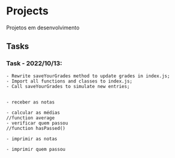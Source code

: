 # Projects
Projetos em desenvolvimento

## Tasks
### Task - 2022/10/13:
    - Rewrite saveYourGrades method to update grades in index.js;
    - Import all functions and classes to index.js;
    - Call saveYourGrades to simulate new entries;
    
    
    - receber as notas
    
    - calcular as médias
    //function average
    - verificar quem passou
    //function hasPassed()
        
    - imprimir as notas
    
    - imprimir quem passou
